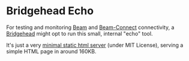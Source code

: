 # Bridgehead Echo

For testing and monitoring [Beam](https://github.com/samply/beam) and [Beam-Connect](https://github.com/samply/beam-connect) connectivity, a [Bridgehead](https://github.com/samply/bridgehead) might opt to run this small, internal "echo" tool.

It's just a very [minimal static html server](https://github.com/lipanski/docker-static-website) (under MIT License), serving a simple HTML page in around 160KB.
